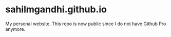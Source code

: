 # sahilmgandhi.github.io

My personal website. 
This repo is now public since I do not have Github Pro anymore. 
